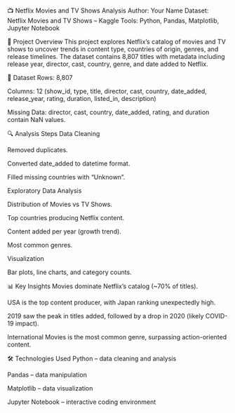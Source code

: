 📺 Netflix Movies and TV Shows Analysis
Author: Your Name
Dataset: Netflix Movies and TV Shows – Kaggle
Tools: Python, Pandas, Matplotlib, Jupyter Notebook

📌 Project Overview
This project explores Netflix’s catalog of movies and TV shows to uncover trends in content type, countries of origin, genres, and release timelines.
The dataset contains 8,807 titles with metadata including release year, director, cast, country, genre, and date added to Netflix.

📂 Dataset
Rows: 8,807

Columns: 12 (show_id, type, title, director, cast, country, date_added, release_year, rating, duration, listed_in, description)

Missing Data: director, cast, country, date_added, rating, and duration contain NaN values.

🔍 Analysis Steps
Data Cleaning

Removed duplicates.

Converted date_added to datetime format.

Filled missing countries with “Unknown”.

Exploratory Data Analysis

Distribution of Movies vs TV Shows.

Top countries producing Netflix content.

Content added per year (growth trend).

Most common genres.

Visualization

Bar plots, line charts, and category counts.

📊 Key Insights
Movies dominate Netflix’s catalog (~70% of titles).

USA is the top content producer, with Japan ranking unexpectedly high.

2019 saw the peak in titles added, followed by a drop in 2020 (likely COVID-19 impact).

International Movies is the most common genre, surpassing action-oriented content.

🛠 Technologies Used
Python – data cleaning and analysis

Pandas – data manipulation

Matplotlib – data visualization

Jupyter Notebook – interactive coding environment




